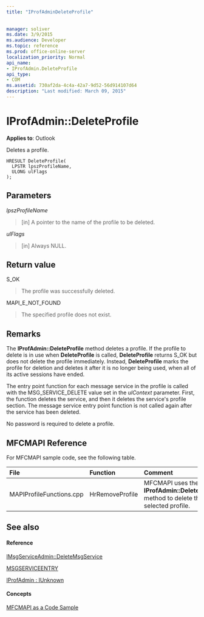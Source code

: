 ```yaml
---
title: "IProfAdminDeleteProfile"
 
 
manager: soliver
ms.date: 3/9/2015
ms.audience: Developer
ms.topic: reference
ms.prod: office-online-server
localization_priority: Normal
api_name:
- IProfAdmin.DeleteProfile
api_type:
- COM
ms.assetid: 730af2da-4c4a-42a7-9d52-56d914107d64
description: "Last modified: March 09, 2015"
---
```


# IProfAdmin::DeleteProfile

  
  
**Applies to**: Outlook 
  
Deletes a profile.
  
```
HRESULT DeleteProfile(
  LPSTR lpszProfileName,
  ULONG ulFlags
);
```

## Parameters

 _lpszProfileName_
  
> [in] A pointer to the name of the profile to be deleted.
    
 _ulFlags_
  
> [in] Always NULL. 
    
## Return value

S_OK 
  
> The profile was successfully deleted.
    
MAPI_E_NOT_FOUND 
  
> The specified profile does not exist.
    
## Remarks

The **IProfAdmin::DeleteProfile** method deletes a profile. If the profile to delete is in use when **DeleteProfile** is called, **DeleteProfile** returns S_OK but does not delete the profile immediately. Instead, **DeleteProfile** marks the profile for deletion and deletes it after it is no longer being used, when all of its active sessions have ended. 
  
The entry point function for each message service in the profile is called with the MSG_SERVICE_DELETE value set in the  _ulContext_ parameter. First, the function deletes the service, and then it deletes the service's profile section. The message service entry point function is not called again after the service has been deleted. 
  
No password is required to delete a profile.
  
## MFCMAPI Reference

For MFCMAPI sample code, see the following table.
  
|**File**|**Function**|**Comment**|
|:-----|:-----|:-----|
|MAPIProfileFunctions.cpp  <br/> |HrRemoveProfile  <br/> |MFCMAPI uses the **IProfAdmin::DeleteProfile** method to delete the selected profile.  <br/> |
   
## See also

#### Reference

[IMsgServiceAdmin::DeleteMsgService](imsgserviceadmin-deletemsgservice.md)
  
[MSGSERVICEENTRY](msgserviceentry.md)
  
[IProfAdmin : IUnknown](iprofadminiunknown.md)
#### Concepts

[MFCMAPI as a Code Sample](mfcmapi-as-a-code-sample.md)

